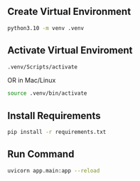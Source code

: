 ## Create Virtual Environment

```bash
python3.10 -m venv .venv
```

## Activate Virtual Enviroment

```bash
.venv/Scripts/activate
```

OR in Mac/Linux

```bash
source .venv/bin/activate
```

## Install Requirements

```bash
pip install -r requirements.txt
```

## Run Command

```bash
uvicorn app.main:app --reload
```

